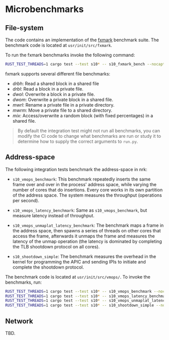 # Microbenchmarks

## File-system

The code contains an implementation of the
[fxmark](https://www.usenix.org/system/files/conference/atc16/atc16_paper-min.pdf)
benchmark suite. The benchmark code is located at `usr/init/src/fxmark`.

To run the fxmark benchmarks invoke the following command:

```bash
RUST_TEST_THREADS=1 cargo test --test s10* -- s10_fxmark_bench --nocapture
```

fxmark supports several different file benchmarks:

* *drbh*: Read a shared block in a shared file
* *drbl*: Read a block in a private file.
* *dwol*: Overwrite a block in a private file.
* *dwom*: Overwrite a private block in a shared file.
* *mwrl*: Rename a private file in a private directory.
* *mwrm*: Move a private file to a shared directory.
* *mix*: Access/overwrite a random block (with fixed percentages) in a shared
  file.

> By default the integration test might not run all benchmarks, you can modify
> the CI code to change what benchmarks are run or study it to determine how to
> supply the correct arguments to `run.py`.

## Address-space

The following integration tests benchmark the address-space in nrk:

* `s10_vmops_benchmark`: This benchmark repeatedly inserts the same frame over
  and over in the process' address space, while varying the number of cores that
  do insertions. Every core works in its own partition of the address space. The
  system measures the throughput (operations per second).

* `s10_vmops_latency_benchmark`: Same as `s10_vmops_benchmark`, but measure
  latency instead of throughput.

* `s10_vmops_unmaplat_latency_benchmark`: The benchmark maps a frame in the
  address space, then spawns a series of threads on other cores that access the
  frame, afterwards it unmaps the frame and measures the latency of the unmap
  operation (the latency is dominated by completing the TLB shootdown protocol
  on all cores).

* `s10_shootdown_simple`: The benchmark measures the overhead in the kernel for
  programming the APIC and sending IPIs to initiate and complete the shootdown
  protocol.

The benchmark code is located at `usr/init/src/vmops/`. To invoke the
benchmarks, run:

```bash
RUST_TEST_THREADS=1 cargo test --test s10* -- s10_vmops_benchmark --nocapture
RUST_TEST_THREADS=1 cargo test --test s10* -- s10_vmops_latency_benchmark --nocapture
RUST_TEST_THREADS=1 cargo test --test s10* -- s10_vmops_unmaplat_latency_benchmark --nocapture
RUST_TEST_THREADS=1 cargo test --test s10* -- s10_shootdown_simple --nocapture
```

## Network

TBD.
